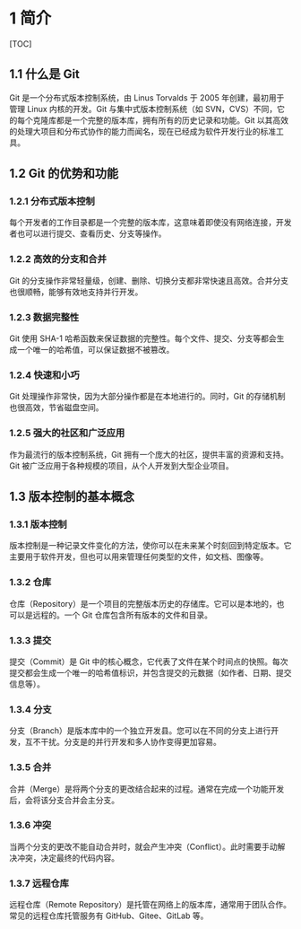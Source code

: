 # 1 简介

[TOC]

## 1.1 什么是 Git

Git 是一个分布式版本控制系统，由 Linus Torvalds 于 2005 年创建，最初用于管理 Linux 内核的开发。Git 与集中式版本控制系统（如 SVN，CVS）不同，它的每个克隆库都是一个完整的版本库，拥有所有的历史记录和功能。Git 以其高效的处理大项目和分布式协作的能力而闻名，现在已经成为软件开发行业的标准工具。

## 1.2 Git 的优势和功能

### 1.2.1 分布式版本控制

每个开发者的工作目录都是一个完整的版本库，这意味着即使没有网络连接，开发者也可以进行提交、查看历史、分支等操作。

### 1.2.2 高效的分支和合并

Git 的分支操作非常轻量级，创建、删除、切换分支都非常快速且高效。合并分支也很顺畅，能够有效地支持并行开发。

### 1.2.3 数据完整性

Git 使用 SHA-1 哈希函数来保证数据的完整性。每个文件、提交、分支等都会生成一个唯一的哈希值，可以保证数据不被篡改。

### 1.2.4 快速和小巧

Git 处理操作非常快，因为大部分操作都是在本地进行的。同时，Git 的存储机制也很高效，节省磁盘空间。

### 1.2.5 强大的社区和广泛应用

作为最流行的版本控制系统，Git 拥有一个庞大的社区，提供丰富的资源和支持。Git 被广泛应用于各种规模的项目，从个人开发到大型企业项目。

## 1.3 版本控制的基本概念

### 1.3.1 版本控制

版本控制是一种记录文件变化的方法，使你可以在未来某个时刻回到特定版本。它主要用于软件开发，但也可以用来管理任何类型的文件，如文档、图像等。

### 1.3.2 仓库

仓库（Repository）是一个项目的完整版本历史的存储库。它可以是本地的，也可以是远程的。一个 Git 仓库包含所有版本的文件和目录。

### 1.3.3 提交

提交（Commit）是 Git 中的核心概念，它代表了文件在某个时间点的快照。每次提交都会生成一个唯一的哈希值标识，并包含提交的元数据（如作者、日期、提交信息等）。

### 1.3.4 分支

分支（Branch）是版本库中的一个独立开发县。您可以在不同的分支上进行开发，互不干扰。分支是的并行开发和多人协作变得更加容易。

### 1.3.5 合并

合并（Merge）是将两个分支的更改结合起来的过程。通常在完成一个功能开发后，会将该分支合并会主分支。

### 1.3.6 冲突

当两个分支的更改不能自动合并时，就会产生冲突（Conflict）。此时需要手动解决冲突，决定最终的代码内容。

### 1.3.7 远程仓库

远程仓库（Remote Repository）是托管在网络上的版本库，通常用于团队合作。常见的远程仓库托管服务有 GitHub、Gitee、GitLab 等。